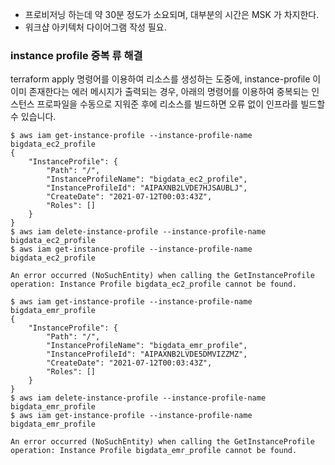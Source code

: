 * 프로비저닝 하는데 약 30분 정도가 소요되며, 대부분의 시간은 MSK 가 차지한다.
* 워크샵 아키텍처 다이어그램 작성 필요.



### instance profile 중복 류 해결 ###

terraform apply 명령어를 이용하여 리소스를 생성하는 도중에, instance-profile 이 이미 존재한다는 에러 메시지가 출력되는 경우, 아래의 명령어를 이용하여 중복되는 인스턴스 프로파일을 수동으로 지워준 후에 리소스를 빌드하면 오류 없이 인프라를 빌드할 수 있습니다. 

```
$ aws iam get-instance-profile --instance-profile-name bigdata_ec2_profile
{
    "InstanceProfile": {
        "Path": "/",
        "InstanceProfileName": "bigdata_ec2_profile",
        "InstanceProfileId": "AIPAXNB2LVDE7HJSAUBLJ",
        "CreateDate": "2021-07-12T00:03:43Z",
        "Roles": []
    }
}
$ aws iam delete-instance-profile --instance-profile-name bigdata_ec2_profile
$ aws iam get-instance-profile --instance-profile-name bigdata_ec2_profile

An error occurred (NoSuchEntity) when calling the GetInstanceProfile operation: Instance Profile bigdata_ec2_profile cannot be found.

$ aws iam get-instance-profile --instance-profile-name bigdata_emr_profile
{
    "InstanceProfile": {
        "Path": "/",
        "InstanceProfileName": "bigdata_emr_profile",
        "InstanceProfileId": "AIPAXNB2LVDE5DMVIZZMZ",
        "CreateDate": "2021-07-12T00:03:43Z",
        "Roles": []
    }
}
$ aws iam delete-instance-profile --instance-profile-name bigdata_emr_profile
$ aws iam get-instance-profile --instance-profile-name bigdata_emr_profile

An error occurred (NoSuchEntity) when calling the GetInstanceProfile operation: Instance Profile bigdata_emr_profile cannot be found.
```
